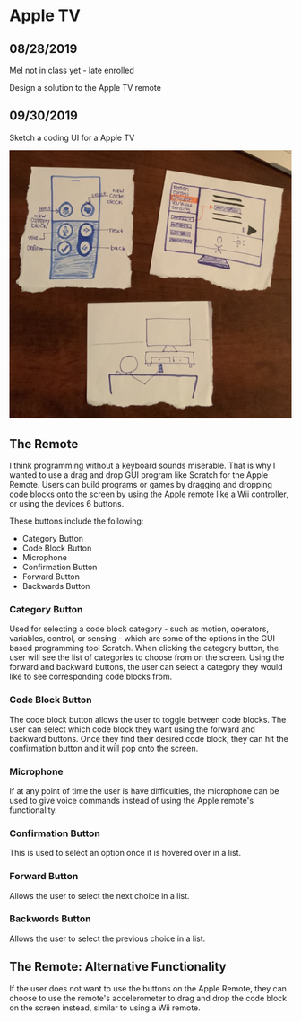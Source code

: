 # Apple TV

## 08/28/2019

Mel not in class yet - late enrolled

Design a solution to the Apple TV remote

## 09/30/2019

Sketch a coding UI for a Apple TV

![Apple TV](../Imgs/appletv.jpg)

## The Remote

I think programming without a keyboard sounds miserable. That is why I wanted to use a drag and drop GUI program like Scratch for the Apple Remote. Users can build programs or games by dragging and dropping code blocks onto the screen by using the Apple remote like a Wii controller, or using the devices 6 buttons.

These buttons include the following:

- Category Button
- Code Block Button
- Microphone
- Confirmation Button
- Forward Button
- Backwards Button

### Category Button

Used for selecting a code block category - such as motion, operators, variables, control, or sensing - which are some of the options in the GUI based programming tool Scratch. When clicking the category button, the user will see the list of categories to choose from on the screen. Using the forward and backward buttons, the user can select a category they would like to see corresponding code blocks from.

### Code Block Button

The code block button allows the user to toggle between code blocks. The user can select which code block they want using the forward and backward buttons. Once they find their desired code block, they can hit the confirmation button and it will pop onto the screen.

### Microphone

If at any point of time the user is have difficulties, the microphone can be used to give voice commands instead of using the Apple remote's functionality.

### Confirmation Button

This is used to select an option once it is hovered over in a list.

### Forward Button

Allows the user to select the next choice in a list.

### Backwords Button

Allows the user to select the previous choice in a list.

## The Remote: Alternative Functionality

If the user does not want to use the buttons on the Apple Remote, they can choose to use the remote's accelerometer to drag and drop the code block on the screen instead, similar to using a Wii remote.